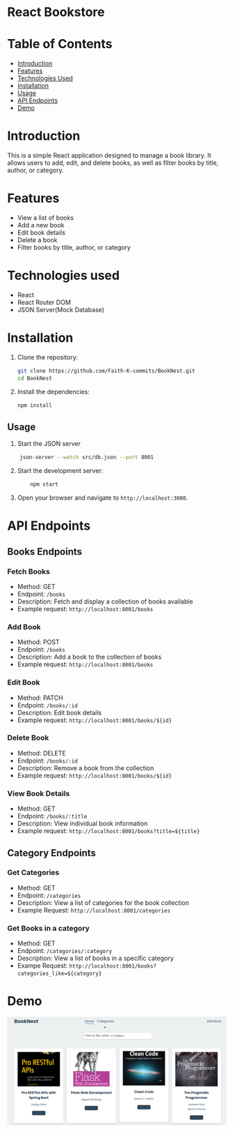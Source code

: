 # React Bookstore

# Table of Contents

- [Introduction](#introduction)
- [Features](#features)
- [Technologies Used](#technologies-used)
- [Installation](#installation)
- [Usage](#usage)
- [API Endpoints](#api-endpoints)
- [Demo](#demo)

# Introduction

This is a simple React application designed to manage a book library. It allows users to add, edit, and delete books, as well as filter books by title, author, or category.

# Features

- View a list of books
- Add a new book
- Edit book details
- Delete a book
- Filter books by title, author, or category

# Technologies used

- React
- React Router DOM
- JSON Server(Mock Database)

# Installation

1. Clone the repository:

   ```bash
   git clone https://github.com/Faith-K-commits/BookNest.git
   cd BookNest
   ```

2. Install the dependencies:
   ```bash
   npm install
   ```

## Usage

1. Start the JSON server

```bash
    json-server --watch src/db.json --port 8001
```

2. Start the development server:

   ```bash
       npm start
   ```

3. Open your browser and navigate to `http://localhost:3000`.

# API Endpoints

## Books Endpoints

### Fetch Books

- Method: GET
- Endpoint: `/books`
- Description: Fetch and display a collection of books available
- Example request: `http://localhost:8001/books`

### Add Book

- Method: POST
- Endpoint: `/books`
- Description: Add a book to the collection of books
- Example request: `http://localhost:8001/books`

### Edit Book

- Method: PATCH
- Endpoint: `/books/:id`
- Description: Edit book details
- Example request: `http://localhost:8001/books/${id}`

### Delete Book

- Method: DELETE
- Endpoint: `/books/:id`
- Description: Remove a book from the collection
- Example request: `http://localhost:8001/books/${id}`

### View Book Details

- Method: GET
- Endpoint: `/books/:title`
- Description: View individual book information
- Example request: `http://localhost:8001/books?title=${title}`

## Category Endpoints

### Get Categories

- Method: GET
- Endpoint: `/categories`
- Description: View a list of categories for the book collection
- Example Request: `http://localhost:8001/categories`

### Get Books in a category

- Method: GET
- Endpoint: `/categories/:category`
- Description: View a list of books in a specific category
- Exampe Request: `http://localhost:8001/books?categories_like=${category}`

# Demo

[![Click to view Demo](https://github.com/Faith-K-commits/BookNest/blob/master/public/assets/Thumbnail.png)](https://www.loom.com/share/12a59d33148e4ad389dc3ddd8e4f1b57?sid=78de8721-7b02-4723-98d2-5e8df2fbbbcb)
